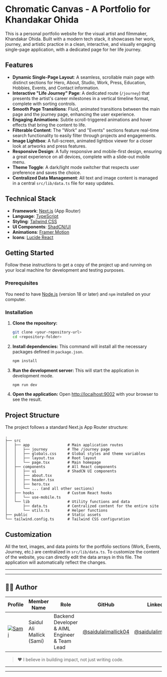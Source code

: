 # Chromatic Canvas - A Portfolio for Khandakar Ohida

This is a personal portfolio website for the visual artist and filmmaker, Khandakar Ohida. Built with a modern tech stack, it showcases her work, journey, and artistic practice in a clean, interactive, and visually engaging single-page application, with a dedicated page for her life journey.

## Features

- **Dynamic Single-Page Layout**: A seamless, scrollable main page with distinct sections for Hero, About, Studio, Work, Press, Education, Hobbies, Events, and Contact information.
- **Interactive "Life Journey" Page**: A dedicated route (`/journey`) that presents the artist's career milestones in a vertical timeline format, complete with sorting controls.
- **Smooth Page Transitions**: Fluid, animated transitions between the main page and the journey page, enhancing the user experience.
- **Engaging Animations**: Subtle scroll-triggered animations and hover effects that bring the content to life.
- **Filterable Content**: The "Work" and "Events" sections feature real-time search functionality to easily filter through projects and engagements.
- **Image Lightbox**: A full-screen, animated lightbox viewer for a closer look at artworks and press features.
- **Responsive Design**: A fully responsive and mobile-first design, ensuring a great experience on all devices, complete with a slide-out mobile menu.
- **Theme Toggle**: A dark/light mode switcher that respects user preference and saves the choice.
- **Centralized Data Management**: All text and image content is managed in a central `src/lib/data.ts` file for easy updates.

## Technical Stack

- **Framework**: [Next.js](https://nextjs.org/) (App Router)
- **Language**: [TypeScript](https://www.typescriptlang.org/)
- **Styling**: [Tailwind CSS](https://tailwindcss.com/)
- **UI Components**: [ShadCN/UI](https://ui.shadcn.com/)
- **Animations**: [Framer Motion](https://www.framer.com/motion/)
- **Icons**: [Lucide React](https://lucide.dev/)

## Getting Started

Follow these instructions to get a copy of the project up and running on your local machine for development and testing purposes.

### Prerequisites

You need to have [Node.js](https://nodejs.org/) (version 18 or later) and `npm` installed on your computer.

### Installation

1.  **Clone the repository:**
    ```bash
    git clone <your-repository-url>
    cd <repository-folder>
    ```

2.  **Install dependencies:**
    This command will install all the necessary packages defined in `package.json`.
    ```bash
    npm install
    ```

3.  **Run the development server:**
    This will start the application in development mode.
    ```bash
    npm run dev
    ```

4.  **Open the application:**
    Open [http://localhost:9002](http://localhost:9002) with your browser to see the result.

## Project Structure

The project follows a standard Next.js App Router structure:

```
.
├── src
│   ├── app                 # Main application routes
│   │   ├── journey         # The /journey page
│   │   ├── globals.css     # Global styles and theme variables
│   │   ├── layout.tsx      # Root layout
│   │   └── page.tsx        # Main homepage
│   ├── components          # All React components
│   │   ├── ui              # ShadCN UI components
│   │   ├── about.tsx
│   │   ├── header.tsx
│   │   ├── hero.tsx
│   │   └── ... (and all other sections)
│   ├── hooks               # Custom React hooks
│   │   └── use-mobile.ts
│   └── lib                 # Utility functions and data
│       ├── data.ts         # Centralized content for the entire site
│       └── utils.ts        # Helper functions
├── public                  # Static assets
└── tailwind.config.ts      # Tailwind CSS configuration
```

## Customization

All the text, images, and data points for the portfolio sections (Work, Events, Journey, etc.) are centralized in `src/lib/data.ts`. To customize the content of the website, you can directly edit the data arrays in this file. The application will automatically reflect the changes.

---
---
## 👨‍💻 Author

|Profile                                                                                                   | Member Name                   | Role                                              | GitHub                                                            | LinkedIn                                                          |
|----------------------------------------------------------------------------------------------------------|-------------------------------|---------------------------------------------------|-------------------------------------------------------------------|-------------------------------------------------------------------|
| [![Sami](https://github.com/saidulalimallick04.png?size=75)](https://github.com/saidulalimallick04)      | Saidul Ali Mallick (Sami)     | Backend Developer & AIML Engineer & Team Lead     | [@saidulalimallick04](https://github.com/saidulalimallick04)      | [@saidulalimallick04](https://linkedin.com/in/saidulalimallick04) |

> ❤️ I believe in building impact, not just writing code.


---
---